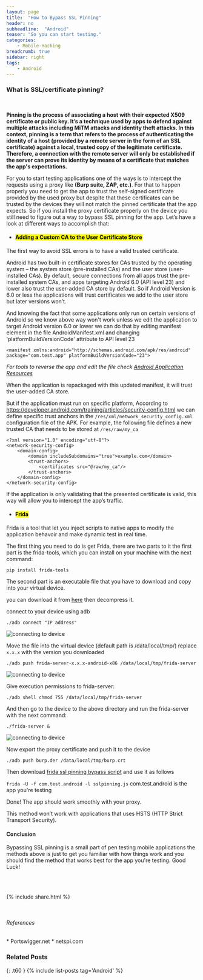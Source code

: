 ```yaml
---
layout: page
title:  "How to Bypass SSL Pinning"
header: no
subheadline:  "Android"
teaser: "So you can start testing."
categories:
    - Mobile-Hacking
breadcrumb: true
sidebar: right
tags:
    - Android
---
```

### What is SSL/certificate pinning?
<br>

<b>Pinning is the process of associating a host with their expected X509 certificate or public key. It’s a technique used by apps to defend against multiple attacks including MiTM attacks and identity theft attacks. In this context, pinning is a term that refers to the process of authenticating the identity of a host (provided by a remote server in the form of an SSL certificate) against a local, trusted copy of the legitimate certificate. Therefore, a connection with the remote server will only be established if the server can prove its identity by means of a certificate that matches the app's expectations.</b><br>

For you to start testing applications one of the ways is to intercept the requests using a proxy like <b>(Burp suite, ZAP, etc.)</b>. For that to happen properly you need to get the app to trust the self-signed certificate provided by the used proxy but despite that these certificates can be trusted by the devices they will not match the pinned certificate that the app expects. So if you install the proxy certificate properly on the device you still need to figure out a way to bypass SSL pinning for the app. Let’s have a look at different ways to accomplish that:

*	#### <mark>Adding a Custom CA to the User Certificate Store</mark>

The first way to avoid SSL errors is to have a valid trusted certificate. 

Android has two built-in certificate stores for CAs trusted by the operating system – the system store (pre-installed CAs) and the user store (user-installed CAs).
By default, secure connections from all apps trust the pre-installed system CAs, and apps targeting Android 6.0 (API level 23) and lower also trust the user-added CA store by default. So if Android Version is 6.0 or less the applications will trust certificates we add to the user store but later versions won’t. 

And knowing the fact that some applications only run on certain versions of Android so we know above way won't work unless we edit the application to target Android version 6.0 or lower we can do that by editing manifest element in the file AndroidManifest.xml and changing 'platformBuildVersionCode' attribute to API level 23

`<manifest xmlns:android="http://schemas.android.com/apk/res/android" package="com.test.app" platformBuildVersionCode="23">`

*For tools to reverse the app and edit the file check <a href="https://hacking-resources.com/Android-Applications-Security.html">Android Application Resources</a>*

When the application is repackaged with this updated manifest, it will trust the user-added CA store.

But if the application must run on specific platform, According to https://developer.android.com/training/articles/security-config.html we can define specific trust anchors in the `/res/xml/network_security_config.xml` configuration file of the APK. For example, the following file defines a new trusted CA that needs to be stored at `/res/raw/my_ca` 

~~~
<?xml version="1.0" encoding="utf-8"?>
<network-security-config>
    <domain-config>
        <domain includeSubdomains="true">example.com</domain>
        <trust-anchors>
            <certificates src="@raw/my_ca"/>
        </trust-anchors>
    </domain-config>
</network-security-config>
~~~

If the application is only validating that the presented certificate is valid, this way will allow you to intercept the app’s traffic.

*	####	<mark>Frida</mark>

Frida is a tool that let you inject scripts to native apps to modify the application behavoir and make dynamic test in real time.

The first thing you need to do is get Frida, there are two parts to it the first part is the frida-tools, which you can install on your machine with the next command:

`pip install frida-tools`

The second part is an executable file that you have to download and copy into your virtual device. 

you can download it from <a href="https://github.com/frida/frida/releases">here</a> then decompress it.

connect to your device using adb

`./adb connect "IP address"`

<img src="https://i.imgur.com/HI8vSyG.jpg" alt="connecting to device">

Move the file into the virtual device (default path is /data/local/tmp/) replace `x.x.x` with the version you downloaded

`./adb push frida-server-x.x.x-android-x86 /data/local/tmp/frida-server`

<img src="https://i.imgur.com/HctYbeD.png" alt="connecting to device">

Give execution permissions to frida-server:

`./adb shell chmod 755 /data/local/tmp/frida-server`

And then go to the device to the above directory and run the frida-server with the next command:

`./frida-server &`

<img src="https://i.imgur.com/q7UTAqm.png" alt="connecting to device">

Now export the proxy certificate and push it to the device

`./adb push burp.der /data/local/tmp/burp.crt`

Then download <a href="https://codeshare.frida.re/@pcipolloni/universal-android-ssl-pinning-bypass-with-frida/">frida ssl pinning bypass script</a> and use it as follows

`frida -U -f com.test.android -l sslpinning.js` com.test.android is the app you're testing

Done! The app should work smoothly with your proxy.

This method won’t work with applications that uses HSTS (HTTP Strict Transport Security).

#### Conclusion

Bypassing SSL pinning is a small part of pen testing mobile applications the methods above is just to get you familiar with how things work and you should find the method that works best for the app you're testing. Good Luck!

<br>
<br>

{% include share.html %}

<br>
<h6>References</h6>
*	<h8>Portswigger.net</h8>
*	<h8>netspi.com</h8>



### Related Posts 
{: .t60 }
{% include list-posts tag='Android' %}